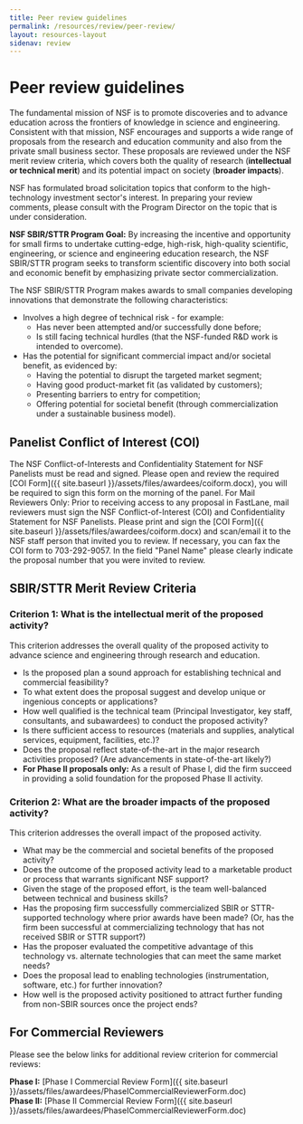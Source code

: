 ```yaml
---
title: Peer review guidelines
permalink: /resources/review/peer-review/
layout: resources-layout
sidenav: review
---
```


# Peer review guidelines

The fundamental mission of NSF is to promote discoveries and to advance education across the frontiers of knowledge in science and engineering. Consistent with that mission, NSF encourages and supports a wide range of proposals from the research and education community and also from the private small business sector. These proposals are reviewed under the NSF merit review criteria, which covers both the quality of research (**intellectual or technical merit**) and its potential impact on society (**broader impacts**).

NSF has formulated broad solicitation topics that conform to the high-technology investment sector's interest. In preparing your review comments, please consult with the Program Director on the topic that is under consideration.

**NSF SBIR/STTR Program Goal:** By increasing the incentive and opportunity for small firms to undertake cutting-edge, high-risk, high-quality scientific, engineering, or science and engineering education research, the NSF SBIR/STTR program seeks to transform scientific discovery into both social and economic benefit by emphasizing private sector commercialization.

The NSF SBIR/STTR Program makes awards to small companies developing innovations that demonstrate the following characteristics:

- Involves a high degree of technical risk - for example:
  - Has never been attempted and/or successfully done before;
  - Is still facing technical hurdles (that the NSF-funded R&D work is intended to overcome).
- Has the potential for significant commercial impact and/or societal benefit, as evidenced by:
  - Having the potential to disrupt the targeted market segment;
  - Having good product-market fit (as validated by customers);
  - Presenting barriers to entry for competition;
  - Offering potential for societal benefit (through commercialization under a sustainable business model).

## Panelist Conflict of Interest (COI)
The NSF Conflict-of-Interests and Confidentiality Statement for NSF Panelists must be read and signed. Please open and review the required [COI Form]({{ site.baseurl }}/assets/files/awardees/coiform.docx), you will be required to sign this form on the morning of the panel. For Mail Reviewers Only: Prior to receiving access to any proposal in FastLane, mail reviewers must sign the NSF Conflict-of-Interest (COI) and Confidentiality Statement for NSF Panelists. Please print and sign the [COI Form]({{ site.baseurl }}/assets/files/awardees/coiform.docx) and scan/email it to the NSF staff person that invited you to review. If necessary, you can fax the COI form to 703-292-9057. In the field "Panel Name" please clearly indicate the proposal number that you were invited to review.

## SBIR/STTR Merit Review Criteria

### Criterion 1: What is the intellectual merit of the proposed activity?
This criterion addresses the overall quality of the proposed activity to advance science and engineering through research and education.

- Is the proposed plan a sound approach for establishing technical and commercial feasibility?
- To what extent does the proposal suggest and develop unique or ingenious concepts or applications?
- How well qualified is the technical team (Principal Investigator, key staff, consultants, and subawardees) to conduct the proposed activity?
- Is there sufficient access to resources (materials and supplies, analytical services, equipment, facilities, etc.)?
- Does the proposal reflect state-of-the-art in the major research activities proposed? (Are advancements in state-of-the-art likely?)
- **For Phase II proposals only:** As a result of Phase I, did the firm succeed in providing a solid foundation for the proposed Phase II activity.

### Criterion 2: What are the broader impacts of the proposed activity?
This criterion addresses the overall impact of the proposed activity.

- What may be the commercial and societal benefits of the proposed activity?
- Does the outcome of the proposed activity lead to a marketable product or process that warrants significant NSF support?
- Given the stage of the proposed effort, is the team well-balanced between technical and business skills?
- Has the proposing firm successfully commercialized SBIR or STTR-supported technology where prior awards have been made? (Or, has the firm been successful at commercializing technology that has not received SBIR or STTR support?)
- Has the proposer evaluated the competitive advantage of this technology vs. alternate technologies that can meet the same market needs?
- Does the proposal lead to enabling technologies (instrumentation, software, etc.) for further innovation?
- How well is the proposed activity positioned to attract further funding from non-SBIR sources once the project ends?

## For Commercial Reviewers

Please see the below links for additional review criterion for commercial reviews:

**Phase I:** [Phase I Commercial Review Form]({{ site.baseurl }}/assets/files/awardees/PhaseICommercialReviewerForm.doc)  
**Phase II:** [Phase II Commercial Review Form]({{ site.baseurl }}/assets/files/awardees/PhaseICommercialReviewerForm.doc)

